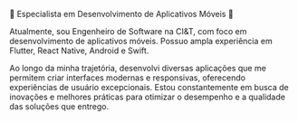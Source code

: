 🌟 Especialista em Desenvolvimento de Aplicativos Móveis 🌟

Atualmente, sou Engenheiro de Software na CI&T, com foco em desenvolvimento de aplicativos móveis. Possuo ampla experiência em Flutter, React Native, Android e Swift.

Ao longo da minha trajetória, desenvolvi diversas aplicações que me permitem criar interfaces modernas e responsivas, oferecendo experiências de usuário excepcionais. Estou constantemente em busca de inovações e melhores práticas para otimizar o desempenho e a qualidade das soluções que entrego.

<!---
AFSolution-Ferreira/AFSolution-Ferreira is a ✨ special ✨ repository because its `README.md` (this file) appears on your GitHub profile.
You can click the Preview link to take a look at your changes.
--->
